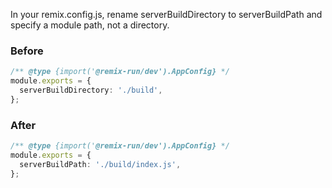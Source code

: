 In your remix.config.js, rename serverBuildDirectory to serverBuildPath and specify a module path, not a directory.

### Before

```ts
/** @type {import('@remix-run/dev').AppConfig} */
module.exports = {
  serverBuildDirectory: './build',
};
```

### After

```ts
/** @type {import('@remix-run/dev').AppConfig} */
module.exports = {
  serverBuildPath: './build/index.js',
};
```

